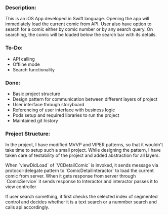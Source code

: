 ### Description:

This is an iOS App developed in Swift language. 
Opening the app will immediately load the current comic from API. 
User also have option to search for a comic either by comic number or by any search query. 
On searching, the comic will be loaded below the search bar with its details.

### To-Do:

* API calling
* Offline mode
* Search functionality

### Done:

* Basic project structure
* Design pattern for communication between different layers of project
* User interface through storyboard
* Referencing of user interface with business logic
* Pods setup and required libraries to run the project
* Maintained git history

### Project Structure:

In the project, I have modified MVVP and VIPER patterns, so that it wouldn't take
time to setup such a small project. While designing the pattern, I have taken care of 
testability of the project and added abstraction for all layers.
<p>
When `viewDidLoad` of `VCDetailComic` is invoked, it sends message via protocol-delegate
pattern to `ComicDetailInteractor` to load the current comic from server. 
When it gets response from server through `ComicService` it sends response to Interactor and 
interactor passes it to view controller
</p>
<p>
If user search something, it first checks the selected index of segmented control
and decides whether it is a text search or a nummber search and calls api accordingly.
</p>

